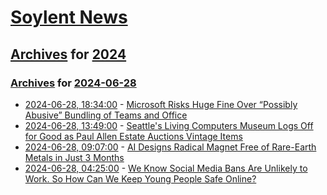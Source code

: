 # [Soylent News](../../../README.md)

## [Archives](../../index.md) for [2024](../index.md)

### [Archives](../../index.md) for [2024-06-28](index.md)

* [2024-06-28, 18:34:00](https://soylentnews.org/article.pl?sid=24/06/27/1256225&from=rss) - [Microsoft Risks Huge Fine Over “Possibly Abusive” Bundling of Teams and Office](https://soylentnews.org/article.pl?sid=24/06/27/1256225&from=rss)
* [2024-06-28, 13:49:00](https://soylentnews.org/article.pl?sid=24/06/27/0853252&from=rss) - [Seattle's Living Computers Museum Logs Off for Good as Paul Allen Estate Auctions Vintage Items](https://soylentnews.org/article.pl?sid=24/06/27/0853252&from=rss)
* [2024-06-28, 09:07:00](https://soylentnews.org/article.pl?sid=24/06/27/0848239&from=rss) - [AI Designs Radical Magnet Free of Rare-Earth Metals in Just 3 Months](https://soylentnews.org/article.pl?sid=24/06/27/0848239&from=rss)
* [2024-06-28, 04:25:00](https://soylentnews.org/article.pl?sid=24/06/27/0846214&from=rss) - [We Know Social Media Bans Are Unlikely to Work. So How Can We Keep Young People Safe Online?](https://soylentnews.org/article.pl?sid=24/06/27/0846214&from=rss)
